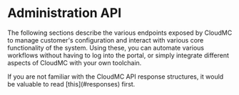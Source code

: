 # Administration API

The following sections describe the various endpoints exposed by CloudMC to manage customer's configuration and interact with various core functionality of the system. Using these, you can automate various workflows without having to log into the portal, or simply integrate different aspects of CloudMC with your own toolchain.
<aside class="notice">
If you are not familiar with the CloudMC API response structures, it would be valuable to read [this](#responses) first.
</aside>
